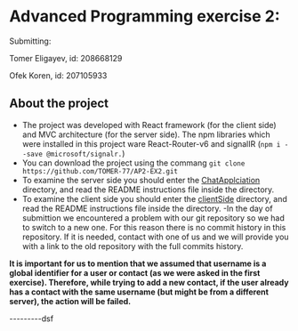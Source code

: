 ﻿

# Advanced Programming exercise 2:
Submitting:

Tomer Eligayev, id: 208668129

Ofek Koren, id: 207105933

## **About the project**	
- The project was developed with React framework (for the client side) and MVC architecture (for the server side).
The npm libraries which were installed in this project ware React-Router-v6 and signalIR (`npm i --save @microsoft/signalr.`)
- You can download the project using the commang `git clone https://github.com/TOMER-77/AP2-EX2.git`
- To examine the server side you should enter the [ChatApplciation](https://github.com/TOMER-77/ap2-ex2/tree/main/ChatApplciation "ChatApplciation")  directory, and read the README instructions file inside the directory.
- To examine the client side you should enter the [clientSide](https://github.com/TOMER-77/ap2-ex2/tree/main/clientSide "clientSide") directory, and read the README instructions file inside the directory.
-In the day of submittion we encountered a problem with our git repository so we had to switch to a new one. For this reason there is no commit history in this repository. If it is needed, contact with one of us and we will provide you with a link to the old repository with the full commits history.

**It is important for us to mention that we assumed that username is a global identifier for a user or contact (as we were asked in the first exercise). Therefore, while trying to add a new contact, if the user already has a contact with the same username (but might be from a different server), the action will be failed.**


---------dsf
